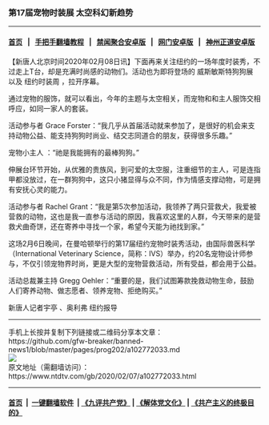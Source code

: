 ### 第17届宠物时装展 太空科幻新趋势
------------------------

#### [首页](https://github.com/gfw-breaker/banned-news1/blob/master/README.md) &nbsp;&nbsp;|&nbsp;&nbsp; [手把手翻墙教程](https://github.com/gfw-breaker/guides/wiki) &nbsp;&nbsp;|&nbsp;&nbsp; [禁闻聚合安卓版](https://github.com/gfw-breaker/bn-android) &nbsp;&nbsp;|&nbsp;&nbsp; [网门安卓版](https://github.com/oGate2/oGate) &nbsp;&nbsp;|&nbsp;&nbsp; [神州正道安卓版](https://github.com/SzzdOgate/update) 



<div><div class="post_content" itemprop="articleBody">
 <p>
  【新唐人北京时间2020年02月08日讯】下面再来关注纽约的一场年度时装秀，不过走上T台，却是充满时尚感的动物们。活动也为即将登场的
  <ok href="https://www.ntdtv.com/gb/威斯敏斯特狗狗展.htm">
   威斯敏斯特狗狗展
  </ok>
  以及
  <ok href="https://www.ntdtv.com/gb/纽约时装周.htm">
   纽约时装周
  </ok>
  ，拉开序幕。
 </p>
 <p>
  通过宠物的服饰，就可以看出，今年的主题与太空相关，而宠物和和主人服饰交相呼应，如同一家人的套装。
 </p>
 <p>
  活动参与者 Grace Forster：“我几乎从首届活动就来参加了，是很好的机会来支持动物公益、能支持狗狗时尚业、结交志同道合的朋友，获得很多乐趣。”
 </p>
 <p>
  宠物小主人 ：“祂是我能拥有的最棒狗狗。”
 </p>
 <p>
  伸展台环节开始，从优雅的贵族风，到可爱的太空服，注重细节的主人，可是连指甲都没放过，在一群狗狗中，这只小猪显得与众不同，作为情感支撑动物，可是拥有安抚心灵的能力。
 </p>
 <p>
  活动参与者 Rachel Grant：“我是第5次参加活动，我领养了两只营救犬，我爱被营救的动物，这也是我一直参与活动的原因，我喜欢这里的人群，今天带来的是营救犬曲奇饼，还在寄养中寻找一个家，希望今天能为祂找到家。”
 </p>
 <p>
  这场2月6日晚间，在曼哈顿举行的第17届纽约宠物时装秀活动，由国际兽医科学（International Veterinary Science，简称：IVS）举办，约20名宠物设计师参与，不仅引领宠物界时尚，更是大型的宠物营救活动，所有受益，都会用于公益。
 </p>
 <p>
  活动总裁兼主持 Gregg Oehler：“重要的是，我们试图筹款挽救动物生命，鼓励人们寄养动物、做志愿者、领养宠物、拒绝购买。”
 </p>
 <p>
  新唐人记者宇亭 、奥利弗 纽约报导
 </p>
 <div class="single_ad">
 </div>
</div>
</div>
<hr/>
手机上长按并复制下列链接或二维码分享本文章：<br/>
https://github.com/gfw-breaker/banned-news1/blob/master/pages/prog202/a102772033.md <br/>
<a href='https://github.com/gfw-breaker/banned-news1/blob/master/pages/prog202/a102772033.md'><img src='https://github.com/gfw-breaker/banned-news1/blob/master/pages/prog202/a102772033.md.png'/></a> <br/>
原文地址（需翻墙访问）：https://www.ntdtv.com/gb/2020/02/07/a102772033.html


------------------------
#### [首页](https://github.com/gfw-breaker/banned-news1/blob/master/README.md) &nbsp;|&nbsp; [一键翻墙软件](https://github.com/gfw-breaker/nogfw/blob/master/README.md) &nbsp;| [《九评共产党》](https://github.com/gfw-breaker/9ping.md/blob/master/README.md#九评之一评共产党是什么) | [《解体党文化》](https://github.com/gfw-breaker/jtdwh.md/blob/master/README.md) | [《共产主义的终极目的》](https://github.com/gfw-breaker/gczydzjmd.md/blob/master/README.md)


<img src='http://gfw-breaker.win/banned-news/pages/prog202/a102772033.md' width='0px' height='0px'/>